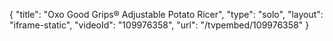{
    "title": "Oxo Good Grips&reg; Adjustable Potato Ricer",
    "type": "solo",
    "layout": "iframe-static",
    "videoId": "109976358",
    "url": "\/tvpembed\/109976358"
}
